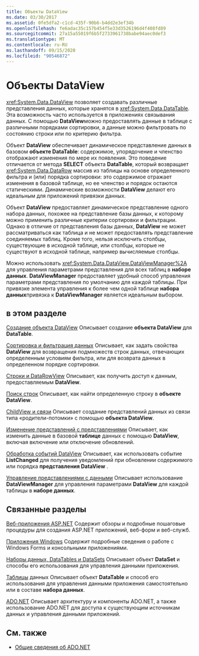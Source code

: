 ```yaml
---
title: Объекты DataView
ms.date: 03/30/2017
ms.assetid: 0fe5dfa2-c1cd-435f-90b6-b4dd2e3ef34b
ms.openlocfilehash: fe6adac35c157b454f5e33d3526196d4f408fd89
ms.sourcegitcommit: 27a15a55019f6b5f2733961738babe94aec0def3
ms.translationtype: MT
ms.contentlocale: ru-RU
ms.lasthandoff: 09/15/2020
ms.locfileid: "90546872"
---
```

# <a name="dataviews"></a>Объекты DataView
<xref:System.Data.DataView> позволяет создавать различные представления данных, которые хранятся в <xref:System.Data.DataTable>. Эта возможность часто используется в приложениях связывания данных. С помощью **DataView**можно предоставлять данные в таблице с различными порядками сортировки, а данные можно фильтровать по состоянию строки или по критерию фильтра.

 Объект **DataView** обеспечивает динамическое представление данных в базовом **объекте DataTable**: содержимое, упорядочение и членство отображают изменения по мере их появления. Это поведение отличается от метода **SELECT** объекта **DataTable**, который возвращает <xref:System.Data.DataRow> массив из таблицы на основе определенного фильтра и (или) порядка сортировки: это содержимое отражает изменения в базовой таблице, но ее членство и порядок остаются статическими. Динамические возможности **DataView** делают его идеальным для приложений привязки данных.

 Объект **DataView** предоставляет динамическое представление одного набора данных, похожее на представление базы данных, к которому можно применить различные критерии сортировки и фильтрации. Однако в отличие от представления базы данных, **DataView** не может рассматриваться как таблица и не может предоставлять представление соединяемых таблиц. Кроме того, нельзя исключить столбцы, существующие в исходной таблице, или столбцы, которые не существуют в исходной таблице, например вычисляемые столбцы.

 Можно использовать <xref:System.Data.DataView.DataViewManager%2A> для управления параметрами представления для всех таблиц в **наборе данных**. **DataViewManager** предоставляет удобный способ управления параметрами представления по умолчанию для каждой таблицы. При привязке элемента управления к более чем одной таблице **набора данных**привязка к **DataViewManager** является идеальным выбором.

## <a name="in-this-section"></a>в этом разделе
 [Создание объекта DataView](creating-a-dataview.md) Описывает создание **объекта DataView** для **DataTable**.

 [Сортировка и фильтрация данных](sorting-and-filtering-data.md) Описывает, как задать свойства **DataView** для возвращения подмножеств строк данных, отвечающих определенным условиям фильтра, или для возврата данных в определенном порядке сортировки.

 [Строки и DataRowView](datarows-and-datarowviews.md) Описывает, как получить доступ к данным, предоставляемым **DataView**.

 [Поиск строк](finding-rows.md) Описывает, как найти определенную строку в **объекте DataView**.

 [ChildView и связи](childviews-and-relations.md) Описывает создание представлений данных из связи типа «родители-потомки» с помощью **объекта DataView**.

 [Изменение представлений с представлениями](modifying-dataviews.md) Описывает, как изменить данные в базовой **таблице** данных с помощью **DataView**, включая включение или отключение обновлений.

 [Обработка событий DataView](handling-dataview-events.md) Описывает, как использовать событие **ListChanged** для получения уведомлений при обновлении содержимого или порядка **представления DataView** .

 [Управление представлениями с данными](managing-dataviews.md) Описывает использование **DataViewManager** для управления параметрами **DataView** для каждой таблицы в **наборе данных**.

## <a name="related-sections"></a>Связанные разделы
 [Веб-приложения ASP.NET](/previous-versions/655cec97(v=vs.100)) Содержит обзоры и подробные пошаговые процедуры для создания ASP.NET приложений, веб-форм и веб-служб.

 [Приложения Windows](/previous-versions/ms184421(v=vs.100)) Содержит подробные сведения о работе с Windows Forms и консольными приложениями.

 [Наборы данных, DataTables и DataSets](index.md) Описывает объект **DataSet** и способы его использования для управления данными приложения.

 [Таблицы](datatables.md) данных Описывает объект **DataTable** и способ его использования для управления данными приложения самостоятельно или в составе **набора данных**.

 [ADO.NET](../index.md) Описывает архитектуру и компоненты ADO.NET, а также использование ADO.NET для доступа к существующим источникам данных и управления данными приложений.

## <a name="see-also"></a>См. также

- [Общие сведения об ADO.NET](../ado-net-overview.md)
